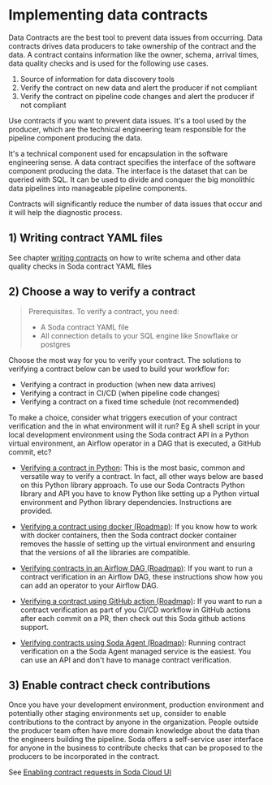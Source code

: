 # Implementing data contracts

Data Contracts are the best tool to prevent data issues from occurring. Data contracts 
drives data producers to take ownership of the contract and the data.  A contract contains 
information like the owner, schema, arrival times, data quality checks and is used for the 
following use cases.

1) Source of information for data discovery tools 
2) Verify the contract on new data and alert the producer if not compliant
3) Verify the contract on pipeline code changes and alert the producer if not compliant

Use contracts if you want to prevent data issues. It's a tool used by the producer, which 
are the technical engineering team responsible for the pipeline component producing the data.  

It's a technical component used for encapsulation in the software engineering sense. A data 
contract specifies the interface of the software component producing the data.  The interface 
is the dataset that can be queried with SQL.  It can be used to divide and conquer 
the big monolithic data pipelines into manageable pipeline components.  

Contracts will significantly reduce the number of data issues that occur and it will 
help the diagnostic process.   

## 1) Writing contract YAML files

See chapter [writing contracts](06_writing_contracts/README.md) on how to write schema and 
other data quality checks in Soda contract YAML files

## 2) Choose a way to verify a contract

> Prerequisites.  To verify a contract, you need:
> * A Soda contract YAML file
> * All connection details to your SQL engine like Snowflake or postgres

Choose the most way for you to verify your contract. The solutions to verifying a contract 
below can be used to build your workflow for:
* Verifying a contract in production (when new data arrives)
* Verifying a contract in CI/CD (when pipeline code changes)
* Verifying a contract on a fixed time schedule (not recommended)

To make a choice, consider what triggers execution of your contract verification and the in what 
environment will it run?  Eg A shell script in your local development environment using the Soda 
contract API in a Python virtual environment, an Airflow operator in a DAG that is executed, a 
GitHub commit, etc?

* [Verifying a contract in Python](01_verifying_a_contract_in_python/README.md): 
  This is the most basic, common and versatile way to verify a contract.  In fact, all other ways below 
  are based on this Python library approach.  To use our Soda Contracts Python library and API you 
  have to know Python like setting up a Python virtual environment and Python library dependencies. 
  Instructions are provided.

* [Verifying a contract using docker (Roadmap)](02_verifying_a_contract_using_docker/README.md):
  If you know how to work with docker containers, then the Soda contract docker container removes the 
  hassle of setting up the virtual environment and ensuring that the versions of all the libraries are 
  compatible. 
  
* [Verifying contracts in an Airflow DAG (Roadmap)](03_verifying_a_contract_in_an_airflow_dag/README.md):
  If you want to run a contract verification in an Airflow DAG, these instructions show how you can add 
  an operator to your Airflow DAG.  

* [Verifying a contract using GitHub action (Roadmap)](04_verifying_a_contract_as_a_github_action/README.md):
  If you want to run a contract verification as part of you CI/CD workflow in GitHub actions after each 
  commit on a PR, then check out this Soda github actions support. 

* [Verifying contracts using Soda Agent (Roadmap)](05_verifying_contracts_using_soda_cloud_agent/README.md):
  Running contract verification on a the Soda Agent managed service is the easiest.  You can use an API 
  and don't have to manage contract verification.  

## 3) Enable contract check contributions

Once you have your development environment, production environment and potentially other staging 
environments set up, consider to enable contributions to the contract by anyone in the organization.
People outside the producer team often have more domain knowledge about the data than the engineers 
building the pipeline.  Soda offers a self-service user interface for anyone in the business to 
contribute checks that can be proposed to the producers to be incorporated in the contract. 

See [Enabling contract requests in Soda Cloud UI](07_enabling_contract_requests/README.md)
